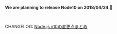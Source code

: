 **We are planning to release Node10 on 2018/04/24.**🎉

<br />

CHANGELOG: [Node.js v10の変更点まとめ](http://blog.hiroppy.me/entry/node10)